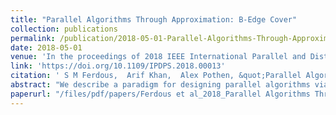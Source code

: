 ```yaml
---
title: "Parallel Algorithms Through Approximation: B-Edge Cover"
collection: publications
permalink: /publication/2018-05-01-Parallel-Algorithms-Through-Approximation-B-Edge-Cover
date: 2018-05-01
venue: 'In the proceedings of 2018 IEEE International Parallel and Distributed Processing Symposium (IPDPS)'
link: 'https://doi.org/10.1109/IPDPS.2018.00013'
citation: ' S M Ferdous,  Arif Khan,  Alex Pothen, &quot;Parallel Algorithms Through Approximation: B-Edge Cover.&quot; In the proceedings of 2018 IEEE International Parallel and Distributed Processing Symposium (IPDPS), 2018.'
abstract: "We describe a paradigm for designing parallel algorithms via approximation, and illustrate it on the b-Edge Cover problem. A b-Edge Cover of minimum weight in a graph is a subset C of its edges such that at least a specified number b(v) of edges in C is incident on each vertex v, and the sum of the edge weights in C is minimum. The Greedy algorithm and a variant, the LSE algorithm, provide 3/2-approximation guarantees in the worst-case for this problem, but these algorithms have limited parallelism. Hence we design two new 2-approximation algorithms with greater concurrency. The MCE algorithm reduces the computation of a b-Edge Cover to that of finding a b&apos;-Matching, by exploiting the relationship between these subgraphs in an approximation context. The LSENW is derived from the LSE algorithm using static edge weights rather than dynamically computing effective edge weights. This relaxation gives S-LSE a worse approximation guarantee but makes it more amenable to parallelization. We prove that both the MCE and S-LSE algorithms compute the same b-EDGE COVER with at most twice the weight of the minimum weight edge cover. In practice, the 2-approximation and 3/2-approximation algorithms compute edge covers of weight within 10% the optimal. We implement three of the approximation algorithms, MCE, LSE, and S-LSE, on shared memory multi-core machines, including an Intel Xeon and an IBM Power8 machine with 8 TB memory. The MCE algorithm is the fastest of these by an order of magnitude or more. It computes an edge cover in a graph with billions of edges in 20 seconds using two hundred threads on the IBM Power8. We also show that the parallel depth and work can be bounded for the Suitor and b-Suitor algorithms when edge weights are random."
paperurl: "/files/pdf/papers/Ferdous et al_2018_Parallel Algorithms Through Approximation.pdf"
---
```

